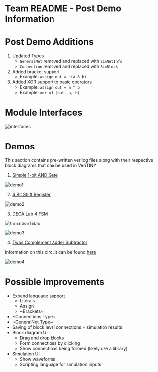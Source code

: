 # Team README - Post Demo Information 

# Post Demo Additions

1. Updated Types 
   * `GeneralNet` removed and replaced with `SimNetInfo` 
   * `Connection` removed and replaced with `SimBlock`
2. Added bracket support
   * Example: `assign out = ~(a & b)`
3. Added XOR support to basic operators
   * Example: `assign out = a ^ b`
   * Example: `xor x1 (out, a, b)`


# Module Interfaces 

![interfaces](https://github.com/ImperialCollegeLondon/hlp2020-verilog2/blob/master/team/readme-screenshots/module-interfaces.png)


# Demos 
This section contains pre-written verilog files along with their respective block diagrams that can be used in VeriTINY

1. [Simple 1-bit AND Gate](https://github.com/ImperialCollegeLondon/hlp2020-verilog2/blob/master/team/demo-files/and_gate.v)

![demo1](https://github.com/ImperialCollegeLondon/hlp2020-verilog2/blob/master/team/readme-screenshots/andgate.png)

2. [4 Bit Shift Register](https://github.com/ImperialCollegeLondon/hlp2020-verilog2/blob/master/team/demo-files/shift_reg_next_state.v)

![demo2](https://github.com/ImperialCollegeLondon/hlp2020-verilog2/blob/master/team/readme-screenshots/shiftregister.png)

3. [DECA Lab 4 FSM](https://github.com/ImperialCollegeLondon/hlp2020-verilog2/blob/master/team/demo-files/deca4-fsm.v) 

![transitionTable](https://github.com/ImperialCollegeLondon/hlp2020-verilog2/blob/master/team/readme-screenshots/stateTransitionTable.png)

![demo3](https://github.com/ImperialCollegeLondon/hlp2020-verilog2/blob/master/team/readme-screenshots/deca4fsm.png)

4. [Twos Complement Adder Subtractor](https://github.com/ImperialCollegeLondon/hlp2020-verilog2/blob/master/team/demo-files/adder_subtractor.v) 

Information on this circuit can be found [here](http://www.yilectronics.com/Courses/ENGR338L/ENGR338L_2017f/StudentLabs/htregillus/FinalProject.html)

![demo4](https://github.com/ImperialCollegeLondon/hlp2020-verilog2/blob/master/team/readme-screenshots/adder-subtractor.png)

# Possible Improvements

* Expand language support​
  * Literals ​
  * Assign ​
  * ~Brackets~
* ~Connections Type​~
* ~GeneralNet Type​~
* Saving of block level connections + simulation results
* Block diagram UI​
  * Drag and drop blocks​
  * Form connections by clicking ​
  * Show connections being formed (likely use a library)​
* Simulation UI
  * Show waveforms​
  * Scripting language for simulation inputs